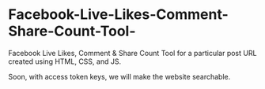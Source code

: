 # Facebook-Live-Likes-Comment-Share-Count-Tool-
Facebook Live Likes, Comment &amp; Share Count Tool for a particular post URL created using HTML, CSS, and JS.

Soon, with access token keys, we will make the website searchable.
